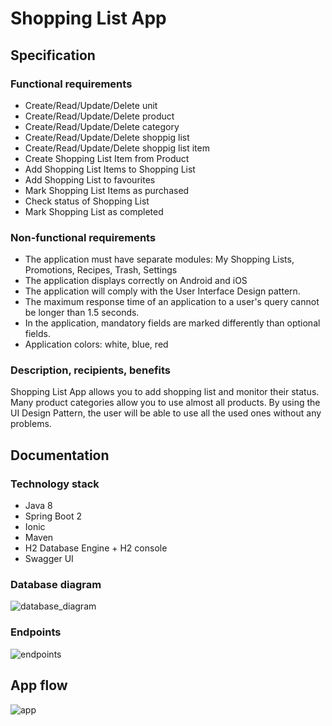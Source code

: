 # Shopping List App

## Specification
### Functional requirements
* Create/Read/Update/Delete unit
* Create/Read/Update/Delete product
* Create/Read/Update/Delete category
* Create/Read/Update/Delete shoppig list
* Create/Read/Update/Delete shoppig list item
* Create Shopping List Item from Product
* Add Shopping List Items to Shopping List
* Add Shopping List to favourites
* Mark Shopping List Items as purchased
* Check status of Shopping List
* Mark Shopping List as completed
### Non-functional requirements
* The application must have separate modules: My Shopping Lists, Promotions, Recipes, Trash, Settings
* The application displays correctly on Android and iOS
* The application will comply with the User Interface Design pattern.
* The maximum response time of an application to a user's query cannot be longer than 1.5 seconds.
* In the application, mandatory fields are marked differently than optional fields.
* Application colors: white, blue, red
### Description, recipients, benefits
Shopping List App allows you to add shopping list and monitor their status. Many product categories allow you to use almost all products. By using the UI Design Pattern, the user will be able to use all the used ones without any problems.
## Documentation
### Technology stack
- Java 8
- Spring Boot 2
- Ionic
- Maven
- H2 Database Engine + H2 console
- Swagger UI
### Database diagram
![database_diagram](/../master/src/main/resources/images/database_diagram.png?raw=true "database_diagram")
### Endpoints
![endpoints](/../master/src/main/resources/images/endpoints.png?raw=true "endpoints")

## App flow
![app](/../master/src/main/resources/images/app.gif?raw=true "app")
